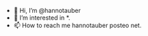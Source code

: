 - 👋 Hi, I’m @hannotauber
- 👀 I’m interested in *.
- 📫 How to reach me hannotauber posteo net.

<!---
hannotauber/hannotauber is a ✨ special ✨ repository because its `README.md` (this file) appears on your GitHub profile.
You can click the Preview link to take a look at your changes.
--->
